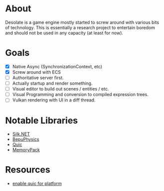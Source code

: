# About

Desolate is a game engine mostly started to screw around with various bits of technology.  This is essentially a research project to entertain boredom and should not be used in any capacity (at least for now).

# Goals

- [x] Native Async (SynchronizationContext, etc)
- [x] Screw around with ECS
- [ ] Authoritative server first.
- [ ] Actually startup and render something.
- [ ] Visual editor to build out scenes / entities / etc.
- [ ] Visual Programming and conversion to compiled expression trees.
- [ ] Vulkan rendering with UI in a diff thread.

# Notable Libraries

- [Silk.NET](https://github.com/dotnet/Silk.NET)
- [BepuPhysics](https://github.com/bepu/bepuphysics2)
- [Quic](https://learn.microsoft.com/en-us/dotnet/fundamentals/networking/quic/quic-overview)
- [MemoryPack](https://github.com/Cysharp/MemoryPack)

# Resources

- [enable quic for platform](https://learn.microsoft.com/en-us/dotnet/fundamentals/networking/quic/quic-overview#platform-dependencies)